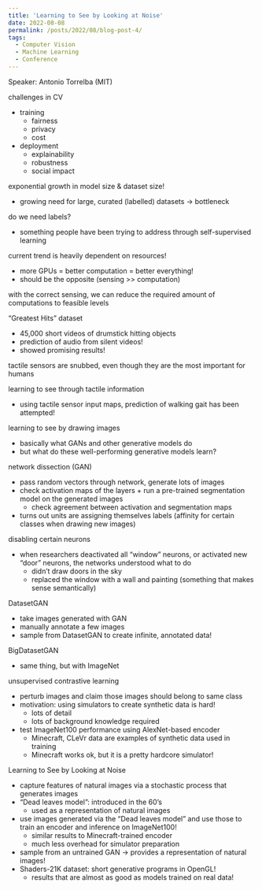 ```yaml
---
title: 'Learning to See by Looking at Noise'
date: 2022-08-08
permalink: /posts/2022/08/blog-post-4/
tags:
  - Computer Vision
  - Machine Learning
  - Conference
---
```


Speaker: Antonio Torrelba (MIT)

[](https://openreview.net/pdf?id=RQUl8gZnN7O)

challenges in CV

- training
    - fairness
    - privacy
    - cost
- deployment
    - explainability
    - robustness
    - social impact

exponential growth in model size & dataset size!

- growing need for large, curated (labelled) datasets → bottleneck

do we need labels?

- something people have been trying to address through self-supervised learning

current trend is heavily dependent on resources!

- more GPUs = better computation = better everything!
- should be the opposite (sensing >> computation)

with the correct sensing, we can reduce the required amount of computations to feasible levels

“Greatest Hits” dataset

- 45,000 short videos of drumstick hitting objects
- prediction of audio from silent videos!
- showed promising results!

tactile sensors are snubbed, even though they are the most important for humans

learning to see through tactile information

- using tactile sensor input maps, prediction of walking gait has been attempted!

learning to see by drawing images

- basically what GANs and other generative models do
- but what do these well-performing generative models learn?

network dissection (GAN)

- pass random vectors through network, generate lots of images
- check activation maps of the layers + run a pre-trained segmentation model on the generated images
    - check agreement between activation and segmentation maps
- turns out units are assigning themselves labels (affinity for certain classes when drawing new images)

disabling certain neurons

- when researchers deactivated all “window” neurons, or activated new “door” neurons, the networks understood what to do
    - didn’t draw doors in the sky
    - replaced the window with a wall and painting (something that makes sense semantically)

DatasetGAN

- take images generated with GAN
- manually annotate a few images
- sample from DatasetGAN to create infinite, annotated data!

BigDatasetGAN

- same thing, but with ImageNet

unsupervised contrastive learning

- perturb images and claim those images should belong to same class
- motivation: using simulators to create synthetic data is hard!
    - lots of detail
    - lots of background knowledge required
- test ImageNet100 performance using AlexNet-based encoder
    - Minecraft, CLeVr data are examples of synthetic data used in training
    - Minecraft works ok, but it is a pretty hardcore simulator!

Learning to See by Looking at Noise

- capture features of natural images via a stochastic process that generates images
- “Dead leaves model”: introduced in the 60’s
    - used as a representation of natural images
- use images generated via the “Dead leaves model” and use those to train an encoder and inference on ImageNet100!
    - similar results to Minecraft-trained encoder
    - much less overhead for simulator preparation
- sample from an untrained GAN → provides a representation of natural images!
- Shaders-21K dataset: short generative programs in OpenGL!
    - results that are almost as good as models trained on real data!